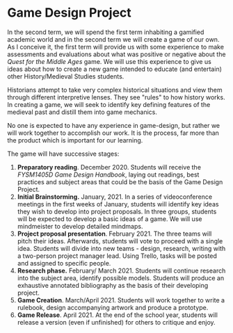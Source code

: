 # Game Design Project

In the second term, we will spend the first term inhabiting a gamified academic world and in the second term we will create a game of our own. As I conceive it, the first term will provide us with some experience to make assessments and evaluations about what was positive or negative about the _Quest for the Middle Ages_ game. We will use this experience to give us ideas about how to create a new game intended to educate (and entertain) other History/Medieval Studies students.&#x20;

Historians attempt to take very complex historical situations and view them through different interpretive lenses. They see "rules" to how history works. In creating a game, we will seek to identify key defining features of the medieval past and distill them into game mechanics.&#x20;

No one is expected to have any experience in game-design, but rather we will work together to accomplish our work. It is the process, far more than the product which is important for our learning.

The game will have successive stages:

1. **Preparatory reading**. December 2020. Students will receive the _FYSM1405D Game Design Handbook_, laying out readings, best practices and subject areas that could be the basis of the Game Design Project.&#x20;
2. **Initial Brainstorming.** January, 2021. In a series of videoconference meetings in the first weeks of January, students will identify key ideas they wish to develop into project proposals. In three groups, students will be expected to develop a basic ideas of a game. We will use mindmeister to develop detailed mindmaps.&#x20;
3. **Project proposal presentation**. February 2021. The three teams will pitch their ideas. Afterwards, students will vote to proceed with a single idea. Students will divide into new teams - design, research, writing with a two-person project manager lead. Using Trello, tasks will be posted and assigned to specific people.
4. **Research phase.** February/ March 2021. Students will continue research into the subject area, identify possible models. Students will produce an exhaustive annotated bibliography as the basis of their developing project.&#x20;
5. **Game Creation**. March/April 2021. Students will work together to write a rulebook, design accompanying artwork and produce a prototype.&#x20;
6. **Game Release**. April 2021. At the end of the school year, students will release a version (even if unfinished) for others to critique and enjoy.&#x20;
